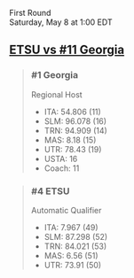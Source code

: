 First Round  
Saturday, May 8 at 1:00 EDT
## [ETSU vs #11 Georgia](https://www.ncaa.com/game/5833390) 

> ### #1 Georgia  
> Regional Host  
> - ITA: 54.806 (11)  
> - SLM: 96.078 (16)  
> - TRN: 94.909 (14)  
> - MAS: 8.18 (15)  
> - UTR: 78.43 (19)  
> - USTA: 16  
> - Coach: 11  

> ### #4 ETSU  
> Automatic Qualifier  
> - ITA: 7.967 (49)  
> - SLM: 87.298 (52)  
> - TRN: 84.021 (53)  
> - MAS: 6.56 (51)  
> - UTR: 73.91 (50)  